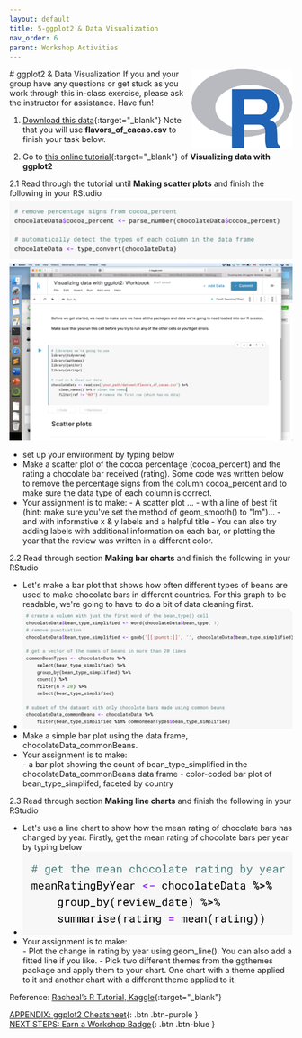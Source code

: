 ```yaml
---
layout: default
title: 5-ggplot2 & Data Visualization
nav_order: 6
parent: Workshop Activities
---
```

<img src="images/ggplot-01.png" style="float:right;width:180px;" alt="rstudio logo"> 
# ggplot2 & Data Visualization
If you and your group have any questions or get stuck as you work through this in-class exercise, please ask the instructor for assistance.  Have fun!

1. [Download this data](http://bit.ly/2wfjTx3){:target="_blank"} Note that you will use **flavors_of_cacao.csv** to finish your task below.

2. Go to [this online tutorial](http://bit.ly/2wjPo95){:target="_blank"} of **Visualizing data with ggplot2**

2.1 Read through the tutorial until **Making scatter plots** and finish the following in your RStudio
![data](images/ggplot-02.png)
![data](images/ggplot-03.png)
- set up your environment by typing below
- Make a scatter plot of the cocoa percentage (cocoa_percent) and the rating a chocolate bar received (rating).  Some code was written below to remove the percentage signs from the column cocoa_percent and to make sure the data type of each column is correct. 
- Your assignment is to make: 
      - A scatter plot …
      - with a line of best fit (hint: make sure you've set the method of geom_smooth() to "lm")...
      - and with informative x & y labels and a helpful title
      - You can also try adding labels with additional information on each bar, or plotting the year that the review was written in a different color.

2.2 Read through section **Making bar charts** and finish the following in your RStudio
- Let's make a bar plot that shows how often different types of beans are used to make chocolate bars in different countries. For this graph to be readable, we're going to have to do a bit of data cleaning first. 
- ![data](images/ggplot-04.png)
- Make a simple bar plot using the data frame, chocolateData_commonBeans.
- Your assignment is to make:  
      - a bar plot showing the count of bean_type_simplified in  the chocolateData_commonBeans data frame
      - color-coded bar plot of bean_type_simplifed, faceted by country

2.3 Read through section **Making line charts** and finish the following in your RStudio
- Let's use a line chart to show how the mean rating of chocolate bars has changed by year. Firstly, get the mean rating of chocolate bars per year by typing below
- ![data](images/ggplot-05.png)
- Your assignment is to make:  
       - Plot the change in rating by year using geom_line(). You can also add a fitted line if you like. 
       - Pick two different themes from the ggthemes package and apply them to your chart. One chart with a theme applied to it and another chart with a different theme applied to it.

Reference: [Racheal’s R Tutorial, Kaggle](https://www.kaggle.com/rtatman/rachael-s-r-tutorials){:target="_blank"}

[APPENDIX: ggplot2 Cheatsheet](https://drive.google.com/file/d/1PuMBZwAutnBjJ8xVCeLgElZwcC1UIhrz/view){: .btn .btn-purple }<br>
[NEXT STEPS: Earn a Workshop Badge](informal-credentials.html){: .btn .btn-blue }
